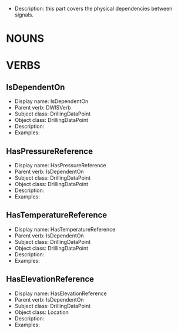 - Description: this part covers the physical dependencies between signals.

# NOUNS


# VERBS

## IsDependentOn <!-- VERB -->
- Display name: IsDependentOn
- Parent verb: DWISVerb
- Subject class: DrillingDataPoint
- Object class: DrillingDataPoint
- Description: 
- Examples: 
## HasPressureReference <!-- VERB -->
- Display name: HasPressureReference
- Parent verb: IsDependentOn
- Subject class: DrillingDataPoint
- Object class: DrillingDataPoint
- Description: 
- Examples: 
## HasTemperatureReference <!-- VERB -->
- Display name: HasTemperatureReference
- Parent verb: IsDependentOn
- Subject class: DrillingDataPoint
- Object class: DrillingDataPoint
- Description: 
- Examples: 
## HasElevationReference <!-- VERB -->
- Display name: HasElevationReference
- Parent verb: IsDependentOn
- Subject class: DrillingDataPoint
- Object class: Location
- Description: 
- Examples: 